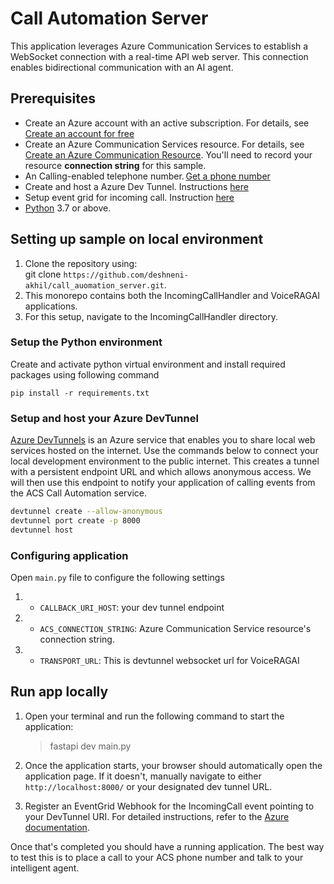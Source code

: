 # Call Automation Server

This application leverages Azure Communication Services to establish a WebSocket connection with a real-time API web server. This connection enables bidirectional communication with an AI agent.

## Prerequisites

- Create an Azure account with an active subscription. For details, see [Create an account for free](https://azure.microsoft.com/free/)
- Create an Azure Communication Services resource. For details, see [Create an Azure Communication Resource](https://docs.microsoft.com/azure/communication-services/quickstarts/create-communication-resource). You'll need to record your resource **connection string** for this sample.
- An Calling-enabled telephone number. [Get a phone number](https://learn.microsoft.com/en-us/azure/communication-services/quickstarts/telephony/get-phone-number?tabs=windows&pivots=platform-azp)
- Create and host a Azure Dev Tunnel. Instructions [here](https://learn.microsoft.com/en-us/azure/developer/dev-tunnels/get-started)
- Setup event grid for incoming call. Instruction [here](https://learn.microsoft.com/en-us/azure/communication-services/concepts/call-automation/incoming-call-notification)
- [Python](https://www.python.org/downloads/) 3.7 or above.


## Setting up sample on local environment

1. Clone the repository using:  
    git clone `https://github.com/deshneni-akhil/call_auomation_server.git`.
2. This monorepo contains both the IncomingCallHandler and VoiceRAGAI applications.
3. For this setup, navigate to the IncomingCallHandler directory.

### Setup the Python environment

Create and activate python virtual environment and install required packages using following command 
```
pip install -r requirements.txt
```

### Setup and host your Azure DevTunnel

[Azure DevTunnels](https://learn.microsoft.com/en-us/azure/developer/dev-tunnels/overview) is an Azure service that enables you to share local web services hosted on the internet. Use the commands below to connect your local development environment to the public internet. This creates a tunnel with a persistent endpoint URL and which allows anonymous access. We will then use this endpoint to notify your application of calling events from the ACS Call Automation service.

```bash
devtunnel create --allow-anonymous
devtunnel port create -p 8000
devtunnel host
```

### Configuring application

Open `main.py` file to configure the following settings

1. - `CALLBACK_URI_HOST`: your dev tunnel endpoint
2. - `ACS_CONNECTION_STRING`: Azure Communication Service resource's connection string.
3. - `TRANSPORT_URL`: This is devtunnel websocket url for VoiceRAGAI

## Run app locally
1. Open your terminal and run the following command to start the application:
   
   > fastapi dev main.py

2. Once the application starts, your browser should automatically open the application page. If it doesn't, manually navigate to either `http://localhost:8000/` or your designated dev tunnel URL.

3. Register an EventGrid Webhook for the IncomingCall event pointing to your DevTunnel URI. For detailed instructions, refer to the [Azure documentation](https://learn.microsoft.com/en-us/azure/communication-services/concepts/call-automation/incoming-call-notification).

Once that's completed you should have a running application. The best way to test this is to place a call to your ACS phone number and talk to your intelligent agent.